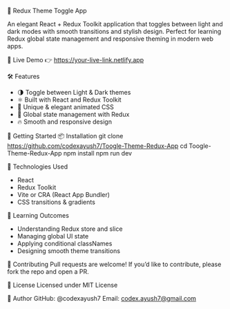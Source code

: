 
🎨 Redux Theme Toggle App

An elegant React + Redux Toolkit application that toggles between light and dark modes with smooth transitions and stylish design. Perfect for learning Redux global state management and responsive theming in modern web apps.

🔗 Live Demo
👉 https://your-live-link.netlify.app

🛠 Features
- 🌗 Toggle between Light & Dark themes
- ⚛️ Built with React and Redux Toolkit
- 🎨 Unique & elegant animated CSS
- 🧠 Global state management with Redux
- 🔥 Smooth and responsive design


🚀 Getting Started
📦 Installation
git clone https://github.com/codexayush7/Toogle-Theme-Redux-App
cd Toogle-Theme-Redux-App
npm install
npm run dev


🧪 Technologies Used
- React
- Redux Toolkit
- Vite or CRA (React App Bundler)
- CSS transitions & gradients

📖 Learning Outcomes
- Understanding Redux store and slice
- Managing global UI state
- Applying conditional classNames
- Designing smooth theme transitions

🤝 Contributing
Pull requests are welcome! If you’d like to contribute, please fork the repo and open a PR.

📄 License
Licensed under MIT License

👤 Author
GitHub: @codexayush7
Email: codex.ayush7@gmail.com

